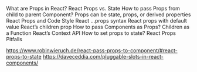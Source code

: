 What are Props in React?
React Props vs. State
How to pass Props from child to parent Component?
Props can be state, props, or derived properties
React Props and Code Style
React …props syntax
React props with default value
React’s children prop
How to pass Components as Props?
Children as a Function
React’s Context API
How to set props to state?
React Props Pitfalls

https://www.robinwieruch.de/react-pass-props-to-component/#react-props-to-state
https://daveceddia.com/pluggable-slots-in-react-components/
